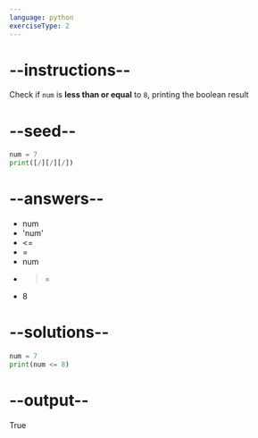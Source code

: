 ```yaml
---
language: python
exerciseType: 2
---
```


# --instructions--

Check if `num` is **less than or equal** to `8`, printing the boolean result

# --seed--

```python
num = 7
print([/][/][/])
```

# --answers--

- num 
- 'num'
-  <= 
-  = 
- num
-  >= 
- 8

# --solutions--

```python
num = 7
print(num <= 8)
```

# --output--

True
